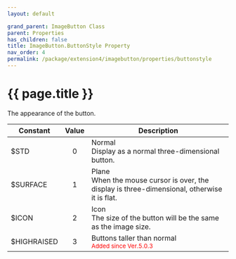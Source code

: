 ```yaml
---
layout: default

grand_parent: ImageButton Class
parent: Properties
has_children: false
title: ImageButton.ButtonStyle Property
nav_order: 4
permalink: /package/extension4/imagebutton/properties/buttonstyle
---
```

# {{ page.title }}

The appearance of the button.

| Constant    | Value | Description                                                                                  |
|-------------|:-----:|----------------------------------------------------------------------------------------------|
| $STD        |   0   | Normal <br>Display as a normal three-dimensional button.                                         |
| $SURFACE    |   1   | Plane <br>When the mouse cursor is over, the display is three-dimensional, otherwise it is flat. |
| $ICON       |   2   | Icon <br>The size of the button will be the same as the image size.                              |
| $HIGHRAISED |   3   | Buttons taller than normal  <br><small><span style="color:red">Added since Ver.5.0.3</span><small>                 |